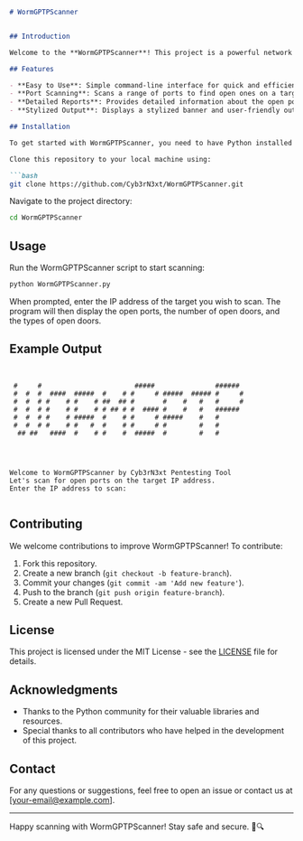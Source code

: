 
```markdown
# WormGPTPScanner


## Introduction

Welcome to the **WormGPTPScanner**! This project is a powerful network scanner written in Python, designed to help security professionals and enthusiasts perform penetration testing and vulnerability assessments. The WormGPTPScanner aims to provide a comprehensive and easy-to-use tool for identifying open ports and potential security weaknesses in networked systems.

## Features

- **Easy to Use**: Simple command-line interface for quick and efficient scanning.
- **Port Scanning**: Scans a range of ports to find open ones on a target IP address.
- **Detailed Reports**: Provides detailed information about the open ports and their types.
- **Stylized Output**: Displays a stylized banner and user-friendly output for better readability.

## Installation

To get started with WormGPTPScanner, you need to have Python installed on your system. You can download Python from the [official website](https://www.python.org/downloads/).

Clone this repository to your local machine using:

```bash
git clone https://github.com/Cyb3rN3xt/WormGPTPScanner.git
```

Navigate to the project directory:

```bash
cd WormGPTPScanner
```

## Usage

Run the WormGPTPScanner script to start scanning:

```bash
python WormGPTPScanner.py
```

When prompted, enter the IP address of the target you wish to scan. The program will then display the open ports, the number of open doors, and the types of open doors.

## Example Output

```


 #     #                       #####               ######
 #  #  #  ####  #####  #    # #     # #####  ##### #     #
 #  #  # #    # #    # ##  ## #       #    #   #   #     #
 #  #  # #    # #    # # ## # #  #### #    #   #   ######
 #  #  # #    # #####  #    # #     # #####    #   #
 #  #  # #    # #   #  #    # #     # #        #   #
  ## ##   ####  #    # #    #  #####  #        #   #




Welcome to WormGPTPScanner by Cyb3rN3xt Pentesting Tool
Let's scan for open ports on the target IP address.
Enter the IP address to scan:


```

## Contributing

We welcome contributions to improve WormGPTPScanner! To contribute:

1. Fork this repository.
2. Create a new branch (`git checkout -b feature-branch`).
3. Commit your changes (`git commit -am 'Add new feature'`).
4. Push to the branch (`git push origin feature-branch`).
5. Create a new Pull Request.

## License

This project is licensed under the MIT License - see the [LICENSE](LICENSE) file for details.

## Acknowledgments

- Thanks to the Python community for their valuable libraries and resources.
- Special thanks to all contributors who have helped in the development of this project.

## Contact

For any questions or suggestions, feel free to open an issue or contact us at [your-email@example.com].

---

Happy scanning with WormGPTPScanner! Stay safe and secure. 🚀🔍
```
